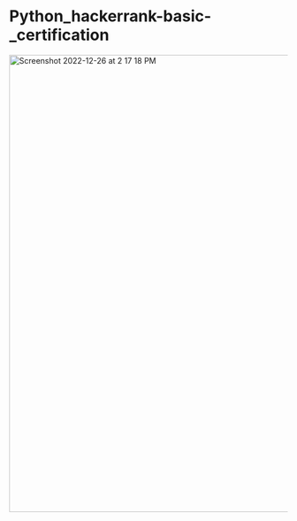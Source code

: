 # Python_hackerrank-basic-_certification
<img width="827" alt="Screenshot 2022-12-26 at 2 17 18 PM" src="https://user-images.githubusercontent.com/108117360/209527543-48eaa8b8-6631-4e99-9d79-ca9da9c64efb.png">
